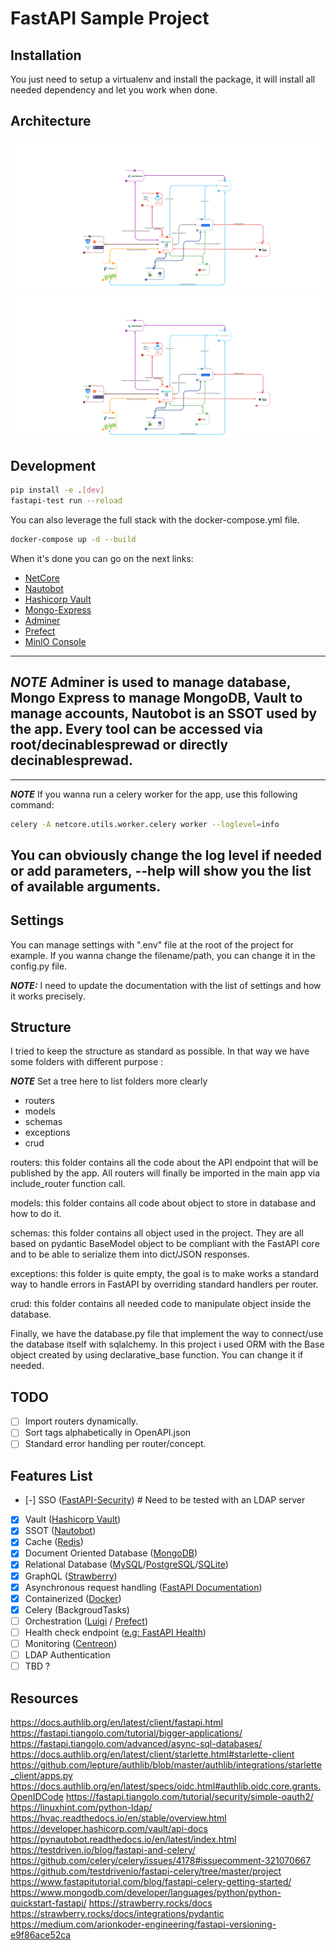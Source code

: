 # FastAPI Sample Project

## Installation

You just need to setup a virtualenv and install the package, it will install all needed dependency and let you work when done.

## Architecture

![architecture image](docs/Architecture.svg)
<img src="docs/Architecture.svg">

## Development

```bash
pip install -e .[dev]
fastapi-test run --reload
```

You can also leverage the full stack with the docker-compose.yml file.

```bash 
docker-compose up -d --build
```

When it's done you can go on the next links:
- [NetCore](http://127.0.0.1:8000/docs)
- [Nautobot](http://127.0.0.1:8082)
- [Hashicorp Vault](http://127.0.0.1:8200)
- [Mongo-Express](http://127.0.0.1:8081)
- [Adminer](http://127.0.0.1:8080)
- [Prefect](http://127.0.0.1:4200)
- [MinIO Console](http://127.0.0.1:9001)

---
**_NOTE_** 
Adminer is used to manage database, Mongo Express to manage MongoDB, Vault to manage accounts, Nautobot is an SSOT used by the app. Every tool can be accessed via root/decinablesprewad or directly decinablesprewad.
---

---
**_NOTE_**
If you wanna run a celery worker for the app, use this following command:
```bash
celery -A netcore.utils.worker.celery worker --loglevel=info
```
You can obviously change the log level if needed or add parameters, --help will show you the list of available arguments.
---
## Settings

You can manage settings with ".env" file at the root of the project for example. If you wanna change the filename/path, you can change it in the config.py file.

**_NOTE:_** I need to update the documentation with the list of settings and how it works precisely.

## Structure

I tried to keep the structure as standard as possible. In that way we have some folders with different purpose :

**_NOTE_** Set a tree here to list folders more clearly

* routers 
* models
* schemas
* exceptions
* crud


routers: this folder contains all the code about the API endpoint that will be published by the app. All routers will finally be imported in the main app via include_router function call.

models: this folder contains all code about object to store in database and how to do it.

schemas: this folder contains all object used in the project. They are all based on pydantic BaseModel object to be compliant with the FastAPI core and to be able to serialize them into dict/JSON responses.

exceptions: this folder is quite empty, the goal is to make works a standard way to handle errors in FastAPI by overriding standard handlers per router.

crud: this folder contains all needed code to manipulate object inside the database.

Finally, we have the database.py file that implement the way to connect/use the database itself with sqlalchemy. In this project i used ORM with the Base object created by using declarative_base function. You can change it if needed.

## TODO

- [ ] Import routers dynamically.
- [ ] Sort tags alphabetically in OpenAPI.json
- [ ] Standard error handling per router/concept.

## Features List
- [-] SSO ([FastAPI-Security](https://jacobsvante.github.io/fastapi-security/)) # Need to be tested with an LDAP server 
- [x] Vault ([Hashicorp Vault](https://www.vaultproject.io))
- [x] SSOT ([Nautobot](https://github.com/nautobot/nautobot))
- [x] Cache ([Redis](https://redis.io))
- [x] Document Oriented Database ([MongoDB](https://www.mongodb.com))
- [x] Relational Database ([MySQL](https://www.mysql.com/fr/)/[PostgreSQL](https://www.postgresql.org)/[SQLite](https://www.sqlite.org/index.html))
- [x] GraphQL ([Strawberry](https://strawberry.rocks/docs/integrations/fastapi))
- [x] Asynchronous request handling ([FastAPI Documentation](https://fastapi.tiangolo.com/async/))
- [x] Containerized ([Docker](https://www.docker.com))
- [x] Celery (BackgroudTasks) <!--- If we use Luigi as orchestrator, it's already done for orchestration part --->
- [ ] Orchestration ([Luigi](https://luigi.readthedocs.io/en/stable/) / [Prefect](https://www.prefect.io))
- [ ] Health check endpoint ([e.g: FastAPI Health](https://github.com/Kludex/fastapi-health))
- [ ] Monitoring ([Centreon](https://www.centreon.com/fr/))
- [ ] LDAP Authentication <!--- Actually the endpoints are already there, just need to prove that the authentication works and implement the LDAP binding --->
- [ ] TBD ?

## Resources

https://docs.authlib.org/en/latest/client/fastapi.html
https://fastapi.tiangolo.com/tutorial/bigger-applications/
https://fastapi.tiangolo.com/advanced/async-sql-databases/
https://docs.authlib.org/en/latest/client/starlette.html#starlette-client
https://github.com/lepture/authlib/blob/master/authlib/integrations/starlette_client/apps.py
https://docs.authlib.org/en/latest/specs/oidc.html#authlib.oidc.core.grants.OpenIDCode
https://fastapi.tiangolo.com/tutorial/security/simple-oauth2/
https://linuxhint.com/python-ldap/
https://hvac.readthedocs.io/en/stable/overview.html
https://developer.hashicorp.com/vault/api-docs
https://pynautobot.readthedocs.io/en/latest/index.html
https://testdriven.io/blog/fastapi-and-celery/
https://github.com/celery/celery/issues/4178#issuecomment-321070667
https://github.com/testdrivenio/fastapi-celery/tree/master/project
https://www.fastapitutorial.com/blog/fastapi-celery-getting-started/
https://www.mongodb.com/developer/languages/python/python-quickstart-fastapi/
https://strawberry.rocks/docs
https://strawberry.rocks/docs/integrations/pydantic
https://medium.com/arionkoder-engineering/fastapi-versioning-e9f86ace52ca